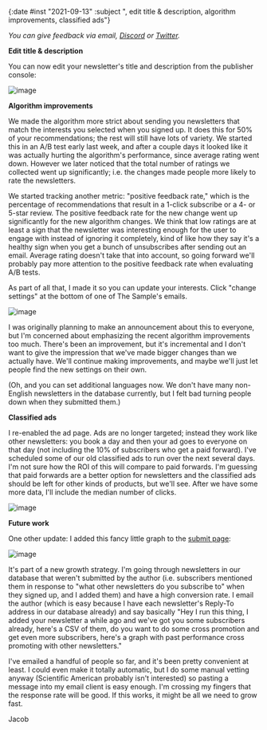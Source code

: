 {:date #inst "2021-09-13" :subject ", edit title & description, algorithm improvements, classified ads"}

*You can give feedback via email, [Discord](https://discord.gg/xAumsfVyRd) or [Twitter](https://twitter.com/the_sample_umm).*

**Edit title & description**

You can now edit your newsletter's title and description from the publisher console:

![image](https://user-images.githubusercontent.com/3696602/133164547-b6aac9d1-65f3-4751-a4d2-744dcc60772b.png)

**Algorithm improvements**

We made the algorithm more strict about sending you newsletters that match the interests you selected when you signed up. It does this for 50% of
your recommendations; the rest will still have lots of variety.
We started this in an A/B test early last week, and after a couple days it looked like it was actually hurting the algorithm's performance,
since average rating went down. However we later noticed that the total number of ratings we collected went up significantly; i.e. the changes
made people more likely to rate the newsletters.

We started tracking another metric: "positive feedback rate," which is the percentage of recommendations that result in a 1-click subscribe or a 4- or 5-star review.
The positive feedback rate for the new change went up significantly for the new algorithm changes. We think that low ratings are at least a sign that the newsletter was interesting enough for the user to engage with instead of ignoring it completely, kind of like how they say it's a healthy sign when you get a bunch of unsubscribes after sending out an email. Average rating doesn't take that into account, so going forward we'll probably pay more attention to the positive feedback rate when evaluating A/B tests.

As part of all that, I made it so you can update your interests. Click "change settings" at the bottom of one of The Sample's emails.

![image](https://user-images.githubusercontent.com/3696602/133165595-493f99e9-a6eb-4091-a9a8-f7f6d4b79c73.png)

I was originally planning to make an announcement about this to everyone, but I'm concerned about emphasizing the recent algorithm improvements too much.
There's been an improvement, but it's incremental and I don't want to give the impression that we've made bigger changes than we actually have. We'll continue making improvements, and maybe we'll just let people find the new settings on their own.

(Oh, and you can set additional languages now. We don't have many non-English newsletters in the database currently, but I felt bad turning people down when they submitted them.)

**Classified ads**

I re-enabled the ad page. Ads are no longer targeted; instead they work like other newsletters: you book a day and then your ad goes to everyone on that day (not including the 10% of subscribers who get a paid forward). I've scheduled some of our old classified ads to run over the next several days. I'm not sure how the ROI of this will compare to paid forwards. I'm guessing that paid forwards are a better option for newsletters and the classified ads should be left for other kinds of products, but we'll see. After we have some more data, I'll include the median number of clicks.

![image](https://user-images.githubusercontent.com/3696602/133165987-03fbd9ec-4c8d-4262-a99b-3e74a323dbd0.png)


**Future work**

One other update: I added this fancy little graph to the [submit page](https://thesample.ai/submit/):

![image](https://user-images.githubusercontent.com/3696602/133167254-340a097d-92a3-4027-8746-f4a37261caeb.png)

It's part of a new growth strategy. I'm going through newsletters in our database that weren't submitted by the author (i.e. subscribers mentioned them in
response to "what other newsletters do you subscribe to" when they signed up, and I added them) and have a high conversion rate. I email the author
(which is easy because I have each newsletter's Reply-To address in our database already) and say basically "Hey I run this thing, I added your newsletter a while ago
and we've got you some subscribers already, here's a CSV of them, do you want to do some cross promotion and get even more subscribers, here's a graph with
past performance cross promoting with other newsletters."

I've emailed a handful of people so far, and it's been pretty convenient at least. I could even make it totally automatic, but I do some manual vetting anyway (Scientific American probably isn't interested) so pasting a message into my email client is easy enough. I'm crossing my fingers that the response rate will be good. If this works, it might be all we need to grow fast.

Jacob
